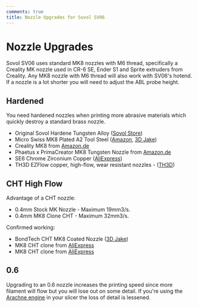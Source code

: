 ```yaml
---
comments: true
title: Nozzle Upgrades for Sovol SV06
---
```


# Nozzle Upgrades

Sovol SV06 uses standard MK8 nozzles with M6 thread, specifically a Creality MK nozzle used in CR-6 SE, Ender S1 and Sprite extruders from Creality. Any MK8 nozzle with M6 thread will also work with SV06's hotend. If a nozzle is a lot shorter you will need to adjust the ABL probe height.

## Hardened

You need hardened nozzles when printing more abrasive materials which quickly destroy a standard brass nozzle.

- Original Sovol Hardene Tungsten Alloy ([Sovol Store](https://sovol3d.com/collections/sv06-replacement/products/tungsten-nozzles?sca_ref=3309524.Vd4MGn0pGL&sca_source=sovol))
- Micro Swiss MK8 Plated A2 Tool Steel ([Amazon](https://www.amazon.com/gp/product/B07DJY52CC?ie=UTF8&th=1&linkCode=ll1&tag=blakadders-20&linkId=3944caf647796a48323e9e76cbaf0a4d&language=en_US&ref_=as_li_ss_tl), [3D Jake](https://www.awin1.com/cread.php?awinmid=21809&awinaffid=930253&ued=https%3A%2F%2Fwww.3djake.uk%2Fmicro-swiss%2Fmk8-nozzle-hardened-steel))
- Creality MK8 from [Amazon.de](https://www.amazon.de/dp/B0B96Z2TZV?_encoding=UTF8&psc=1&linkCode=ll1&tag=blakadders-20&linkId=16c56d9bd09a4c0e48c373f0796af112&language=en_GB&ref_=as_li_ss_tl)
- Phaetus x PrimaCreator MK8 Tungsten Nozzle from [Amazon.de](https://www.amazon.de/gp/product/B07XM5PCHD?fbclid=IwAR1_3IJNH31c-fviXcG2RZHxjdkfWXgNOA95i4DDZNilaWe9rEiU5GK7RE4&th=1&linkCode=ll1&tag=blakadders-20&linkId=951d67a2fe5a677e2a4f3a7329e94b46&language=en_GB&ref_=as_li_ss_tl)
- SE6 Chrome Zirconium Copper ([AliExpress](https://www.aliexpress.com/item/1005004795792640.html?aff_fcid=91cb58b12bb248c198701555da92fcba-1681556050822-07564-_DCFNMYH&tt=CPS_NORMAL&aff_fsk=_DCFNMYH&aff_platform=shareComponent-detail&sk=_DCFNMYH&aff_trace_key=91cb58b12bb248c198701555da92fcba-1681556050822-07564-_DCFNMYH&terminal_id=3f8c776975fd455ba956809c02d71a91&afSmartRedirect=y))
- TH3D EZFlow copper, high-flow, wear resistant nozzles - ([TH3D](https://www.th3dstudio.com/product/sovol-sv06-copper-high-flow-nozzles-ezflow/?share=blakadder&campaign=sovol))

## CHT High Flow

Advantage of a CHT nozzle:

- 0.4mm Stock MK Nozzle - Maximum 19mm3/s.
- 0.4mm MK8 Clone CHT - Maximum 32mm3/s.

Confirmed working:

- BondTech CHT MK8 Coated Nozzle ([3D Jake](https://www.awin1.com/cread.php?awinmid=21809&awinaffid=930253&ued=https%3A%2F%2Fwww.3djake.uk%2Fbondtech%2Fcht-mk8-coated-nozzle))
- MK8 CHT clone from [AliExpress](https://www.aliexpress.com/item/1005005187234206.html?aff_fcid=58bdb23b774a47cfabc23fdc296ef0e6-1681154363405-08219-_DEmTXuV&tt=CPS_NORMAL&aff_fsk=_DEmTXuV&aff_platform=shareComponent-detail&sk=_DEmTXuV&aff_trace_key=58bdb23b774a47cfabc23fdc296ef0e6-1681154363405-08219-_DEmTXuV&terminal_id=3f8c776975fd455ba956809c02d71a91&afSmartRedirect=y)
- MK8 CHT clone from [AliExpress](https://www.aliexpress.com/item/1005005133341863.html?aff_fcid=0c8048b4b93b486f9e055961b462d6b6-1681154767375-08129-_DFYcwp3&tt=CPS_NORMAL&aff_fsk=_DFYcwp3&aff_platform=shareComponent-detail&sk=_DFYcwp3&aff_trace_key=0c8048b4b93b486f9e055961b462d6b6-1681154767375-08129-_DFYcwp3&terminal_id=3f8c776975fd455ba956809c02d71a91&afSmartRedirect=y)

## 0.6 

Upgrading to an 0.6 nozzle increases the printing speed since more filament will flow but you will lose out on some detail. If you're using the [Arachne engine](https://www.hta3d.com/en/blog/arachne-engine-the-engine-perimeter-generator-that-comes-to-revolutionize-our-3d-prints) in your slicer the loss of detail is lessened.

